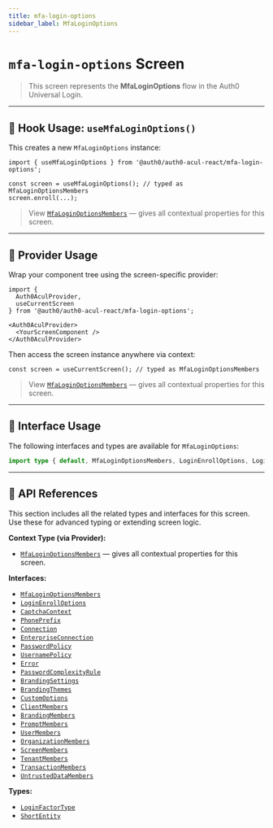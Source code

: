 ```yaml
---
title: mfa-login-options
sidebar_label: MfaLoginOptions
---
```


# `mfa-login-options` Screen

> This screen represents the **MfaLoginOptions** flow in the Auth0 Universal Login.

---

## 🔹 Hook Usage: `useMfaLoginOptions()`

This creates a new `MfaLoginOptions` instance:

```tsx
import { useMfaLoginOptions } from '@auth0/auth0-acul-react/mfa-login-options';

const screen = useMfaLoginOptions(); // typed as MfaLoginOptionsMembers
screen.enroll(...);
```

> View [`MfaLoginOptionsMembers`](https://auth0.github.io/universal-login/interfaces/Classes.MfaLoginOptionsMembers.html) — gives all contextual properties for this screen.

---

## 🔹 Provider Usage

Wrap your component tree using the screen-specific provider:

```tsx
import {
  Auth0AculProvider,
  useCurrentScreen
} from '@auth0/auth0-acul-react/mfa-login-options';

<Auth0AculProvider>
  <YourScreenComponent />
</Auth0AculProvider>
```

Then access the screen instance anywhere via context:

```tsx
const screen = useCurrentScreen(); // typed as MfaLoginOptionsMembers
```
> View [`MfaLoginOptionsMembers`](https://auth0.github.io/universal-login/interfaces/Classes.MfaLoginOptionsMembers.html) — gives all contextual properties for this screen.

---

## 🔹 Interface Usage

The following interfaces and types are available for `MfaLoginOptions`:

```ts
import type { default, MfaLoginOptionsMembers, LoginEnrollOptions, LoginFactorType, CaptchaContext, PhonePrefix, Connection, EnterpriseConnection, PasswordPolicy, UsernamePolicy, Error, PasswordComplexityRule, BrandingSettings, BrandingThemes, CustomOptions, ShortEntity, ClientMembers, BrandingMembers, PromptMembers, UserMembers, OrganizationMembers, ScreenMembers, TenantMembers, TransactionMembers, UntrustedDataMembers } from '@auth0/auth0-acul-react/mfa-login-options';
```

---

## 🔸 API References

This section includes all the related types and interfaces for this screen. Use these for advanced typing or extending screen logic.

**Context Type (via Provider):**
- [`MfaLoginOptionsMembers`](https://auth0.github.io/universal-login/interfaces/Classes.MfaLoginOptionsMembers.html) — gives all contextual properties for this screen.

**Interfaces:**
- [`MfaLoginOptionsMembers`](https://auth0.github.io/universal-login/interfaces/Classes.MfaLoginOptionsMembers.html)
- [`LoginEnrollOptions`](https://auth0.github.io/universal-login/interfaces/Classes.LoginEnrollOptions.html)
- [`CaptchaContext`](https://auth0.github.io/universal-login/interfaces/Classes.CaptchaContext.html)
- [`PhonePrefix`](https://auth0.github.io/universal-login/interfaces/Classes.PhonePrefix.html)
- [`Connection`](https://auth0.github.io/universal-login/interfaces/Classes.Connection.html)
- [`EnterpriseConnection`](https://auth0.github.io/universal-login/interfaces/Classes.EnterpriseConnection.html)
- [`PasswordPolicy`](https://auth0.github.io/universal-login/interfaces/Classes.PasswordPolicy.html)
- [`UsernamePolicy`](https://auth0.github.io/universal-login/interfaces/Classes.UsernamePolicy.html)
- [`Error`](https://auth0.github.io/universal-login/interfaces/Classes.Error.html)
- [`PasswordComplexityRule`](https://auth0.github.io/universal-login/interfaces/Classes.PasswordComplexityRule.html)
- [`BrandingSettings`](https://auth0.github.io/universal-login/interfaces/Classes.BrandingSettings.html)
- [`BrandingThemes`](https://auth0.github.io/universal-login/interfaces/Classes.BrandingThemes.html)
- [`CustomOptions`](https://auth0.github.io/universal-login/interfaces/Classes.CustomOptions.html)
- [`ClientMembers`](https://auth0.github.io/universal-login/interfaces/Classes.ClientMembers.html)
- [`BrandingMembers`](https://auth0.github.io/universal-login/interfaces/Classes.BrandingMembers.html)
- [`PromptMembers`](https://auth0.github.io/universal-login/interfaces/Classes.PromptMembers.html)
- [`UserMembers`](https://auth0.github.io/universal-login/interfaces/Classes.UserMembers.html)
- [`OrganizationMembers`](https://auth0.github.io/universal-login/interfaces/Classes.OrganizationMembers.html)
- [`ScreenMembers`](https://auth0.github.io/universal-login/interfaces/Classes.ScreenMembers.html)
- [`TenantMembers`](https://auth0.github.io/universal-login/interfaces/Classes.TenantMembers.html)
- [`TransactionMembers`](https://auth0.github.io/universal-login/interfaces/Classes.TransactionMembers.html)
- [`UntrustedDataMembers`](https://auth0.github.io/universal-login/interfaces/Classes.UntrustedDataMembers.html)


**Types:**
- [`LoginFactorType`](https://auth0.github.io/universal-login/types/Classes.LoginFactorType.html)
- [`ShortEntity`](https://auth0.github.io/universal-login/types/Classes.ShortEntity.html)
